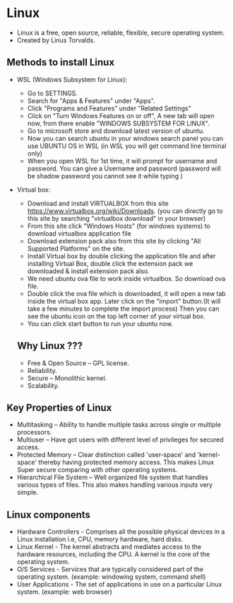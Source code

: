# Linux
+ Linux is a free, open source, reliable, flexible, secure operating system.
+ Created by Linus Torvalds.
## Methods to install Linux
- WSL (Windows Subsystem for Linux): </br>
  + Go to SETTINGS.
  + Search for "Apps & Features" under "Apps".
  + Click "Programs and Features" under "Related Settings"
  + Click on "Turn Windows Features on or off", A new tab will open now, from there enable "WINDOWS SUBSYSTEM FOR LINUX".
  + Go to microsoft store and download latest version of ubuntu.
  + Now you can search ubuntu in your windows search panel you can use UBUNTU OS in WSL (in WSL you will get command line terminal only)
  + When you open WSL for 1st time, it will prompt for username and password. You can give a Username and password (password will be shadow password you cannot see it while typing )
- Virtual box:</br>
  + Download and install VIRTUALBOX from this site https://www.virtualbox.org/wiki/Downloads. (you can directly go to this site by searching "virtualbox download" in your browser)
  + From this site click "Windows Hosts" (for windows systems) to download virtualbox application file
  + Download extension pack also from this site by clicking "All Supported Platforms" on the site.
  + Install Virtual box by double clicking the application file and after installing Virtual Box, double click the extension pack we downloaded & install extension pack also.
  + We need ubuntu ova file to work inside virtualbox. So download ova file.
  + Double click the ova file which is downloaded, it will open a new tab inside the virtual box app. Later click on the "import" button.(It will take a few minutes to complete the import process) Then you can see the ubuntu icon on the top left corner of your virtual box.
  + You can click start button to run your ubuntu now.

  ## Why Linux ???
  + Free & Open Source – GPL license.
  + Reliability.
  + Secure – Monolithic kernel.
  + Scalability.

## Key Properties of Linux
+ Multitasking – Ability to handle multiple tasks across single or multiple processors.
+ Multiuser – Have got users with different level of privileges for secured access.
+ Protected Memory – Clear distinction called 'user-space' and 'kernel-space' thereby having protected memory access. This makes Linux Super secure comparing with other operating systems.
+ Hierarchical File System – Well organized file system that handles various types of files. This also makes handling various inputs very simple.

## Linux components
+ Hardware Controllers - Comprises all the possible physical devices in a Linux installation i.e, CPU, memory hardware, hard disks.
+ Linux Kernel - The kernel abstracts and mediates access to the hardware resources, including the CPU. A kernel is the core of the operating system.
+ O/S Services - Services that are typically considered part of the operating system. (example: windowing system, command shell)
+ User Applications - The set of applications in use on a particular Linux system. (example: web browser)




